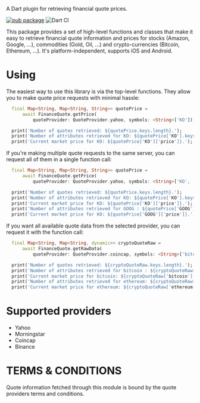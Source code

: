 A Dart plugin for retrieving financial quote prices.

[![pub package](https://img.shields.io/pub/v/fin_quote.svg)](https://pub.dev/packages/fin_quote)
![Dart CI](https://github.com/feliwir/finance_quote/workflows/Dart%20CI/badge.svg?event=push)

This package provides a set of high-level functions and classes that make it easy to retrieve financial quote information and prices for stocks (Amazon, Google, ...), commodities (Gold, Oil, ...) and crypto-currencies (Bitcoin, Ethereum, ...). It's platform-independent, supports iOS and Android.
# Using

The easiest way to use this library is via the top-level functions. They allow you to make quote price requests with minimal hassle:
```dart
  final Map<String, Map<String, String>> quotePrice =
      await FinanceQuote.getPrice(
          quoteProvider: QuoteProvider.yahoo, symbols: <String>['KO']);

  print('Number of quotes retrieved: ${quotePrice.keys.length}.');
  print('Number of attributes retrieved for KO: ${quotePrice['KO'].keys.length}.');
  print('Current market price for KO: ${quotePrice['KO']['price']}.');
```
If you're making multiple quote requests to the same server, you can request all of them in a single function call:
```dart
  final Map<String, Map<String, String>> quotePrice =
      await FinanceQuote.getPrice(
          quoteProvider: QuoteProvider.yahoo, symbols: <String>['KO', 'GOOG']);

  print('Number of quotes retrieved: ${quotePrice.keys.length}.');
  print('Number of attributes retrieved for KO: ${quotePrice['KO'].keys.length}.');
  print('Current market price for KO: ${quotePrice['KO']['price']}.');
  print('Number of attributes retrieved for GOOG : ${quotePrice['GOOG'].keys.length}.');
  print('Current market price for KO: ${quotePrice['GOOG']['price']}.');
```  
  If you want all available quote data from the selected provider, you can request it with the function call:
```dart  
  final Map<String, Map<String, dynamic>> cryptoQuoteRaw =
      await FinanceQuote.getRawData(
          quoteProvider: QuoteProvider.coincap, symbols: <String>['bitcoin', 'ethereum']);

  print('Number of quotes retrieved: ${cryptoQuoteRaw.keys.length}.');
  print('Number of attributes retrieved for bitcoin : ${cryptoQuoteRaw['bitcoin'].keys.length}.');
  print('Current market price for bitcoin: ${cryptoQuoteRaw['bitcoin']['priceUsd']}.');
  print('Number of attributes retrieved for ethereum: ${cryptoQuoteRaw['ethereum'].keys.length}.');
  print('Current market price for ethereum: ${cryptoQuoteRaw['ethereum']['priceUsd']}.');
  ```
  
  # Supported providers
  
  * Yahoo
  * Morningstar
  * Coincap
  * Binance
  
  # TERMS & CONDITIONS

Quote information fetched through this module is bound by the quote providers terms and conditions.
